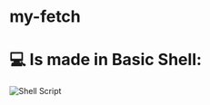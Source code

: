 # my-fetch
# 💻 Is made in Basic Shell:
![Shell Script](https://img.shields.io/badge/shell_script-%23121011.svg?style=for-the-badge&logo=gnu-bash&logoColor=white)

<!-- Proudly created with GPRM ( https://gprm.itsvg.in ) -->
